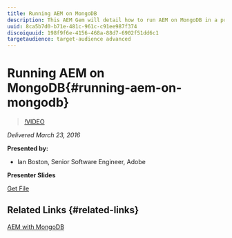 ```yaml
---
title: Running AEM on MongoDB
description: This AEM Gem will detail how to run AEM on MongoDB in a production setting. We will present the options MongoDB has for deployment, highlight recommended deployment and explain the rationale for those recommendations.
uuid: 8ca5b7d0-b71e-481c-961c-c91ee987f374
discoiquuid: 198f9f6e-4156-468a-88d7-6902f51dd6c1
targetaudience: target-audience advanced
---
```


# Running AEM on MongoDB{#running-aem-on-mongodb}

>[!VIDEO](https://video.tv.adobe.com/v/19304/?quality=9)

*Delivered March 23, 2016*

**Presented by:**

* Ian Boston, Senior Software Engineer, Adobe

**Presenter Slides**

[Get File](assets/aem-gems-032316-onmongodb.pdf)

## Related Links {#related-links}

[AEM with MongoDB](https://docs.adobe.com/content/docs/en/aem/6-1/deploy/platform/aem-with-mongodb.html)

<!--
[Get back to the Overview](https://helpx.adobe.com/experience-manager/kt/eseminars/gems/aem-index.html)
-->
